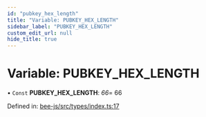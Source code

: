 ```yaml
---
id: "pubkey_hex_length"
title: "Variable: PUBKEY_HEX_LENGTH"
sidebar_label: "PUBKEY_HEX_LENGTH"
custom_edit_url: null
hide_title: true
---
```


# Variable: PUBKEY\_HEX\_LENGTH

• `Const` **PUBKEY\_HEX\_LENGTH**: *66*= 66

Defined in: [bee-js/src/types/index.ts:17](https://github.com/ethersphere/bee-js/blob/430becc/src/types/index.ts#L17)
